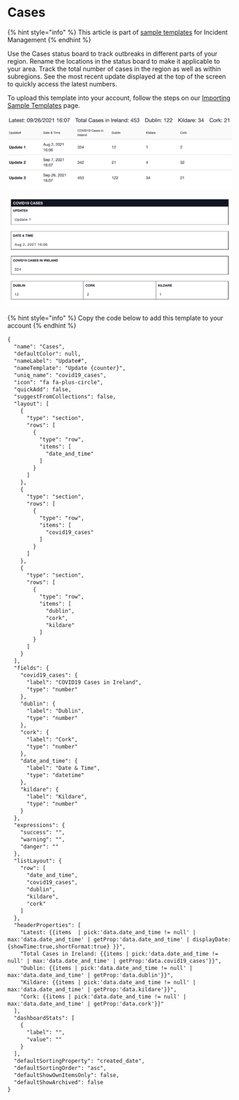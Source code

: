 # Cases

{% hint style="info" %}
This article is part of [sample templates](../) for Incident Management
{% endhint %}

Use the Cases status board to track outbreaks in different parts of your region. Rename the locations in the status board to make it applicable to your area. Track the total number of cases in the region as well as within subregions. See the most recent update displayed at the top of the screen to quickly access the latest numbers.  

To upload this template into your account, follow the steps on our [Importing Sample Templates](../importing-sample-templates.md) page.

![](<../../../.gitbook/assets/Screen Shot 2021-09-27 at 4.08.35 PM.png>)

![](<../../../.gitbook/assets/Screen Shot 2021-09-27 at 4.08.42 PM.png>)

{% hint style="info" %}
Copy the code below to add this template to your account
{% endhint %}

```
{
  "name": "Cases",
  "defaultColor": null,
  "nameLabel": "Update#",
  "nameTemplate": "Update {counter}",
  "uniq_name": "covid19_cases",
  "icon": "fa fa-plus-circle",
  "quickAdd": false,
  "suggestFromCollections": false,
  "layout": [
    {
      "type": "section",
      "rows": [
        {
          "type": "row",
          "items": [
            "date_and_time"
          ]
        }
      ]
    },
    {
      "type": "section",
      "rows": [
        {
          "type": "row",
          "items": [
            "covid19_cases"
          ]
        }
      ]
    },
    {
      "type": "section",
      "rows": [
        {
          "type": "row",
          "items": [
            "dublin",
            "cork",
            "kildare"
          ]
        }
      ]
    }
  ],
  "fields": {
    "covid19_cases": {
      "label": "COVID19 Cases in Ireland",
      "type": "number"
    },
    "dublin": {
      "label": "Dublin",
      "type": "number"
    },
    "cork": {
      "label": "Cork",
      "type": "number"
    },
    "date_and_time": {
      "label": "Date & Time",
      "type": "datetime"
    },
    "kildare": {
      "label": "Kildare",
      "type": "number"
    }
  },
  "expressions": {
    "success": "",
    "warning": "",
    "danger": ""
  },
  "listLayout": {
    "row": [
      "date_and_time",
      "covid19_cases",
      "dublin",
      "kildare",
      "cork"
    ]
  },
  "headerProperties": [
    "Latest: {{items  | pick:'data.date_and_time != null' | max:'data.date_and_time' | getProp:'data.date_and_time' | displayDate:{showTime:true,shortFormat:true} }}",
    "Total Cases in Ireland: {{items | pick:'data.date_and_time != null' | max:'data.date_and_time' | getProp:'data.covid19_cases'}}",
    "Dublin: {{items | pick:'data.date_and_time != null' | max:'data.date_and_time' | getProp:'data.dublin'}}",
    "Kildare: {{items | pick:'data.date_and_time != null' | max:'data.date_and_time' | getProp:'data.kildare'}}",
    "Cork: {{items | pick:'data.date_and_time != null' | max:'data.date_and_time' | getProp:'data.cork'}}"
  ],
  "dashboardStats": [
    {
      "label": "",
      "value": ""
    }
  ],
  "defaultSortingProperty": "created_date",
  "defaultSortingOrder": "asc",
  "defaultShowOwnItemsOnly": false,
  "defaultShowArchived": false
}

```

